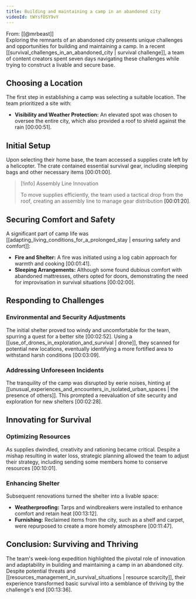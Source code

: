```yaml
---
title: Building and maintaining a camp in an abandoned city
videoId: tWYsfOSY9vY
---
```


From: [[@mrbeast]] <br/> 
Exploring the remnants of an abandoned city presents unique challenges and opportunities for building and maintaining a camp. In a recent [[survival_challenges_in_an_abandoned_city | survival challenge]], a team of content creators spent seven days navigating these challenges while trying to construct a livable and secure base.

## Choosing a Location

The first step in establishing a camp was selecting a suitable location. The team prioritized a site with:
- **Visibility and Weather Protection:** An elevated spot was chosen to oversee the entire city, which also provided a roof to shield against the rain <a class="yt-timestamp" data-t="00:00:51">[00:00:51]</a>.

## Initial Setup

Upon selecting their home base, the team accessed a supplies crate left by a helicopter. The crate contained essential survival gear, including sleeping bags and other necessary items <a class="yt-timestamp" data-t="00:01:00">[00:01:00]</a>.

> [!info] Assembly Line Innovation
> 
> To move supplies efficiently, the team used a tactical drop from the roof, creating an assembly line to manage gear distribution <a class="yt-timestamp" data-t="00:01:20">[00:01:20]</a>.

## Securing Comfort and Safety

A significant part of camp life was [[adapting_living_conditions_for_a_prolonged_stay | ensuring safety and comfort]]:

- **Fire and Shelter:** A fire was initiated using a log cabin approach for warmth and cooking <a class="yt-timestamp" data-t="00:01:41">[00:01:41]</a>.
- **Sleeping Arrangements:** Although some found dubious comfort with abandoned mattresses, others opted for doors, demonstrating the need for improvisation in survival situations <a class="yt-timestamp" data-t="00:02:00">[00:02:00]</a>.

## Responding to Challenges

### Environmental and Security Adjustments

The initial shelter proved too windy and uncomfortable for the team, spurring a quest for a better site <a class="yt-timestamp" data-t="00:02:52">[00:02:52]</a>. Using a [[use_of_drones_in_exploration_and_survival | drone]], they scanned for potential new locations, eventually identifying a more fortified area to withstand harsh conditions <a class="yt-timestamp" data-t="00:03:09">[00:03:09]</a>.

### Addressing Unforeseen Incidents

The tranquility of the camp was disrupted by eerie noises, hinting at [[unusual_experiences_and_encounters_in_isolated_urban_spaces | the presence of others]]. This prompted a reevaluation of site security and exploration for new shelters <a class="yt-timestamp" data-t="00:02:28">[00:02:28]</a>.

## Innovating for Survival

### Optimizing Resources

As supplies dwindled, creativity and rationing became critical. Despite a mishap resulting in water loss, strategic planning allowed the team to adjust their strategy, including sending some members home to conserve resources <a class="yt-timestamp" data-t="00:10:01">[00:10:01]</a>.

### Enhancing Shelter

Subsequent renovations turned the shelter into a livable space:
- **Weatherproofing:** Tarps and windbreakers were installed to enhance comfort and retain heat <a class="yt-timestamp" data-t="00:13:12">[00:13:12]</a>.
- **Furnishing:** Reclaimed items from the city, such as a shelf and carpet, were repurposed to create a more homely atmosphere <a class="yt-timestamp" data-t="00:11:47">[00:11:47]</a>.

## Conclusion: Surviving and Thriving

The team's week-long expedition highlighted the pivotal role of innovation and adaptability in building and maintaining a camp in an abandoned city. Despite potential threats and [[resources_management_in_survival_situations | resource scarcity]], their experience transformed basic survival into a semblance of thriving by the challenge's end <a class="yt-timestamp" data-t="00:13:36">[00:13:36]</a>.
